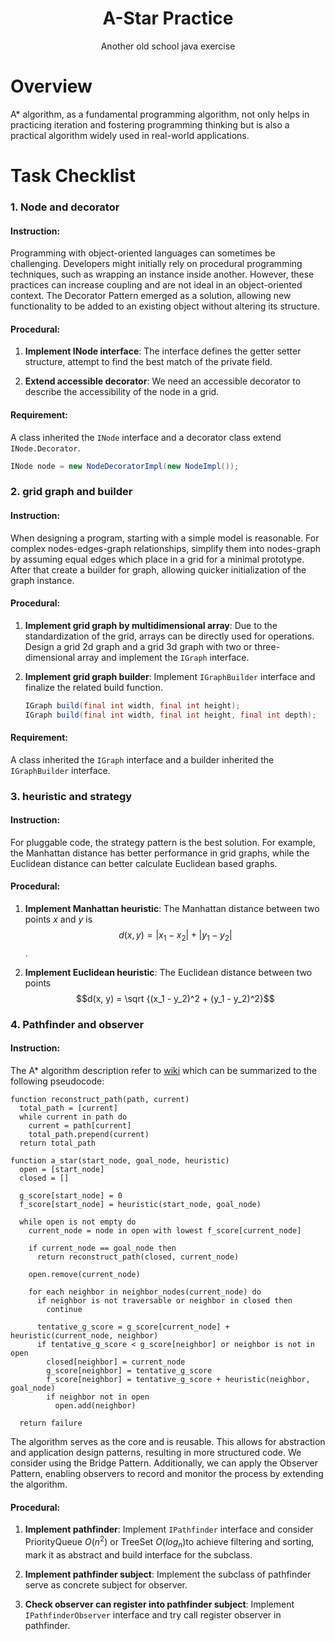 <div align="center">

# A-Star Practice

Another old school java exercise

</div>

# Overview

A* algorithm, as a fundamental programming algorithm, not only helps in
practicing iteration and fostering programming thinking but is also a practical
algorithm widely used in real-world applications.

# Task Checklist

### 1. Node and decorator

#### Instruction:

Programming with object-oriented languages can sometimes be challenging.
Developers might initially rely on procedural programming techniques, such as
wrapping an instance inside another. However, these practices can increase
coupling and are not ideal in an object-oriented context. The Decorator Pattern
emerged as a solution, allowing new functionality to be added to an existing
object without altering its structure.

#### Procedural:

1. **Implement INode interface**: The interface defines the getter setter
structure, attempt to find the best match of the private field.

2. **Extend accessible decorator**: We need an accessible decorator to describe
the accessibility of the node in a grid. 

#### Requirement:

A class inherited the `INode` interface and a decorator class extend
`INode.Decorator`.

```java
INode node = new NodeDecoratorImpl(new NodeImpl());
```

### 2. grid graph and builder

#### Instruction:

When designing a program, starting with a simple model is reasonable. For
complex nodes-edges-graph relationships, simplify them into nodes-graph by
assuming equal edges which place in a grid for a minimal prototype. After that
create a builder for graph, allowing quicker initialization of the graph
instance.

#### Procedural:

1. **Implement grid graph by multidimensional array**: Due to the
standardization of the grid, arrays can be directly used for operations. Design
a grid 2d graph and a grid 3d graph with two or three-dimensional array and
implement the `IGraph` interface.

2. **Implement grid graph builder**: Implement `IGraphBuilder` interface and
finalize the related build function.

   ```java
   IGraph build(final int width, final int height);
   IGraph build(final int width, final int height, final int depth);
   ```

#### Requirement:

A class inherited the `IGraph` interface and a builder inherited the
`IGraphBuilder` interface.

### 3. heuristic and strategy

#### Instruction:

For pluggable code, the strategy pattern is the best solution. For example, the
Manhattan distance has better performance in grid graphs, while the Euclidean
distance can better calculate Euclidean based graphs.

#### Procedural:

1. **Implement Manhattan heuristic**: The Manhattan distance between two points
$x$ and $y$ is $$d(x, y) = |x_1 - x_2| + |y_1 - y_2|$$.

2. **Implement Euclidean heuristic**: The Euclidean distance between two points
$$d(x, y) = \sqrt {(x_1 - y_2)^2 + (y_1 - y_2)^2}$$

### 4. Pathfinder and observer

#### Instruction:

The A* algorithm description refer to [wiki](https://en.wikipedia.org/wiki/A*_search_algorithm#Description)
which can be summarized to the following pseudocode:

```
function reconstruct_path(path, current)
  total_path = [current]
  while current in path do
    current = path[current]
    total_path.prepend(current)
  return total_path

function a_star(start_node, goal_node, heuristic)
  open = [start_node]
  closed = []

  g_score[start_node] = 0
  f_score[start_node] = heuristic(start_node, goal_node)

  while open is not empty do
    current_node = node in open with lowest f_score[current_node]

    if current_node == goal_node then
      return reconstruct_path(closed, current_node)

    open.remove(current_node)

    for each neighbor in neighbor_nodes(current_node) do
      if neighbor is not traversable or neighbor in closed then
        continue

      tentative_g_score = g_score[current_node] + heuristic(current_node, neighbor)
      if tentative_g_score < g_score[neighbor] or neighbor is not in open
        closed[neighbor] = current_node
        g_score[neighbor] = tentative_g_score
        f_score[neighbor] = tentative_g_score + heuristic(neighbor, goal_node)
        if neighbor not in open
          open.add(neighbor)

  return failure
```

The algorithm serves as the core and is reusable. This allows for abstraction
and application design patterns, resulting in more structured code. We consider
using the Bridge Pattern. Additionally, we can apply the Observer Pattern,
enabling observers to record and monitor the process by extending the algorithm.

#### Procedural:

1. **Implement pathfinder**: Implement `IPathfinder` interface and consider
PriorityQueue $O(n^2)$ or TreeSet $O(log_n)$to achieve filtering and sorting,
mark it as abstract and build interface for the subclass.

2. **Implement pathfinder subject**: Implement the subclass of pathfinder
serve as concrete subject for observer.

3. **Check observer can register into pathfinder subject**: Implement
`IPathfinderObserver` interface and try call register observer in pathfinder.